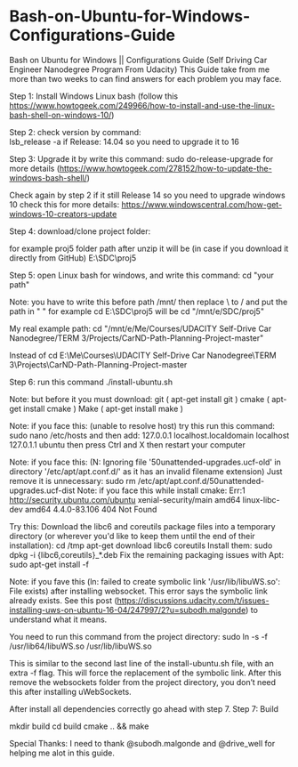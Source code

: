 # Bash-on-Ubuntu-for-Windows-Configurations-Guide
Bash on Ubuntu for Windows || Configurations Guide (Self Driving Car Engineer Nanodegree Program From Udacity) 
This  Guide take from me more than two weeks to can find answers for each problem you may face. 




Step 1:  Install  Windows Linux bash (follow this https://www.howtogeek.com/249966/how-to-install-and-use-the-linux-bash-shell-on-windows-10/)

Step 2: check version by command:  
lsb_release -a
if Release:        14.04 so you need to upgrade it to 16

Step 3: Upgrade it by write this command:
sudo do-release-upgrade
for more details (https://www.howtogeek.com/278152/how-to-update-the-windows-bash-shell/)  

Check again by step 2 if it still Release  14 so you need to upgrade windows 10 check this for more details: https://www.windowscentral.com/how-get-windows-10-creators-update

Step 4: download/clone project folder:

for example proj5 folder path after unzip it will be (in case if you download it directly from GitHub)   E:\SDC\proj5

Step 5: open Linux bash for windows, and write this command:
cd "your path"  

Note: you have to write this before path /mnt/  then replace \ to /    and put the path in " "
for example  cd E:\SDC\proj5
will be  cd "/mnt/e/SDC/proj5"

My real example path: 
 cd "/mnt/e/Me/Courses/UDACITY Self-Drive Car Nanodegree/TERM 3/Projects/CarND-Path-Planning-Project-master"

Instead of 
cd E:\Me\Courses\UDACITY Self-Drive Car Nanodegree\TERM 3\Projects\CarND-Path-Planning-Project-master

Step 6: run this command 
./install-ubuntu.sh  

Note: but before it you must download:
git (  apt-get install git )
cmake (  apt-get install cmake )
Make (  apt-get install make )

Note: if you face this: (unable to resolve host) 
try this
run this command:
sudo nano /etc/hosts
and then add:
127.0.0.1 localhost.localdomain localhost 
127.0.1.1 ubuntu
then press Ctrl and X
then restart your computer

Note:  if you face this: (N: Ignoring file '50unattended-upgrades.ucf-old' in directory '/etc/apt/apt.conf.d/' as it has an invalid filename extension) 
Just remove it is unnecessary:
sudo rm /etc/apt/apt.conf.d/50unattended-upgrades.ucf-dist
Note: if you face this while install cmake: 
Err:1 http://security.ubuntu.com/ubuntu xenial-security/main amd64 linux-libc-dev amd64 4.4.0-83.106
  404  Not Found 

Try this: 
Download the libc6 and coreutils package files into a temporary directory (or wherever you'd like to keep them until the end of their installation): cd /tmp apt-get download libc6 coreutils
Install them: sudo dpkg -i {libc6,coreutils}_*.deb
Fix the remaining packaging issues with Apt:  sudo apt-get install -f

Note: if you fave this (ln: failed to create symbolic link '/usr/lib/libuWS.so': File exists) after installing websocket. This error says the symbolic link already exists. See this post (https://discussions.udacity.com/t/issues-installing-uws-on-ubuntu-16-04/247997/2?u=subodh.malgonde)  to understand what it means. 

You need to run this command from the project directory:
sudo ln -s -f /usr/lib64/libuWS.so /usr/lib/libuWS.so


This is similar to the second last line of the install-ubuntu.sh file, with an extra -f flag. This will force the replacement of the symbolic link. After this remove the websockets folder from the project directory, you don’t need this after installing uWebSockets.


After install all dependencies correctly go ahead with step 7.
Step 7: Build

mkdir build
cd build
cmake .. && make


Special Thanks: 
I need to thank  @subodh.malgonde and @drive_well  for helping me alot in this guide.
